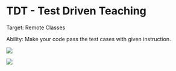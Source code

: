 # TDT - Test Driven Teaching

Target: Remote Classes

Ability: Make your code pass the test cases with given instruction.

![](https://github.com/codewithrjoshi/tdt/workflows/Push%20Event-Dev/badge.svg)

![](https://github.com/codewithrjoshi/tdt/workflows/Pull%20Request-Master/badge.svg)
